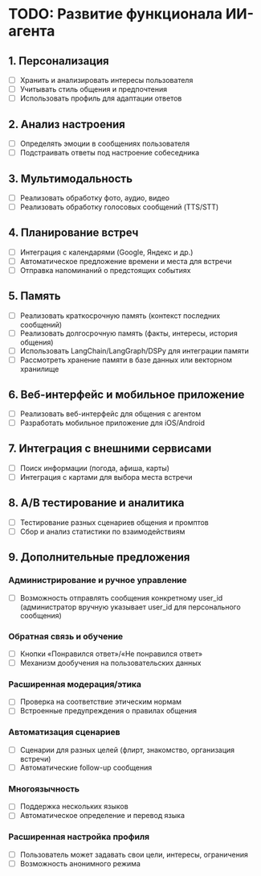 # TODO: Развитие функционала ИИ-агента

## 1. Персонализация
- [ ] Хранить и анализировать интересы пользователя
- [ ] Учитывать стиль общения и предпочтения
- [ ] Использовать профиль для адаптации ответов

## 2. Анализ настроения
- [ ] Определять эмоции в сообщениях пользователя
- [ ] Подстраивать ответы под настроение собеседника

## 3. Мультимодальность
- [ ] Реализовать обработку фото, аудио, видео
- [ ] Реализовать обработку голосовых сообщений (TTS/STT)

## 4. Планирование встреч
- [ ] Интеграция с календарями (Google, Яндекс и др.)
- [ ] Автоматическое предложение времени и места для встречи
- [ ] Отправка напоминаний о предстоящих событиях

## 5. Память
- [ ] Реализовать краткосрочную память (контекст последних сообщений)
- [ ] Реализовать долгосрочную память (факты, интересы, история общения)
- [ ] Использовать LangChain/LangGraph/DSPy для интеграции памяти
- [ ] Рассмотреть хранение памяти в базе данных или векторном хранилище

## 6. Веб-интерфейс и мобильное приложение
- [ ] Реализовать веб-интерфейс для общения с агентом
- [ ] Разработать мобильное приложение для iOS/Android

## 7. Интеграция с внешними сервисами
- [ ] Поиск информации (погода, афиша, карты)
- [ ] Интеграция с картами для выбора места встречи

## 8. A/B тестирование и аналитика
- [ ] Тестирование разных сценариев общения и промптов
- [ ] Сбор и анализ статистики по взаимодействиям

## 9. Дополнительные предложения

### Администрирование и ручное управление
- [ ] Возможность отправлять сообщения конкретному user_id (администратор вручную указывает user_id для персонального сообщения)

### Обратная связь и обучение
- [ ] Кнопки «Понравился ответ»/«Не понравился ответ»
- [ ] Механизм дообучения на пользовательских данных

### Расширенная модерация/этика
- [ ] Проверка на соответствие этическим нормам
- [ ] Встроенные предупреждения о правилах общения

### Автоматизация сценариев
- [ ] Сценарии для разных целей (флирт, знакомство, организация встречи)
- [ ] Автоматические follow-up сообщения

### Многоязычность
- [ ] Поддержка нескольких языков
- [ ] Автоматическое определение и перевод языка

### Расширенная настройка профиля
- [ ] Пользователь может задавать свои цели, интересы, ограничения
- [ ] Возможность анонимного режима
